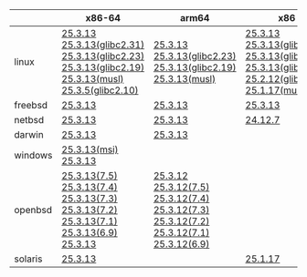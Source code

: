 ||x86-64|arm64|x86|ppc64le|armv7|armel|
| --- | --- | --- | --- | --- | --- | --- |
|linux|[25.3.13](https://github.com/roswell/sbcl_head/releases/download/25.3.13/sbcl-25.3.13-x86-64-linux-binary.tar.bz2)<br />[25.3.13(glibc2.31)](https://github.com/roswell/sbcl_head/releases/download/25.3.13/sbcl-25.3.13-x86-64-linux-glibc2.31-binary.tar.bz2)<br />[25.3.13(glibc2.23)](https://github.com/roswell/sbcl_head/releases/download/25.3.13/sbcl-25.3.13-x86-64-linux-glibc2.23-binary.tar.bz2)<br />[25.3.13(glibc2.19)](https://github.com/roswell/sbcl_head/releases/download/25.3.13/sbcl-25.3.13-x86-64-linux-glibc2.19-binary.tar.bz2)<br />[25.3.13(musl)](https://github.com/roswell/sbcl_head/releases/download/25.3.13/sbcl-25.3.13-x86-64-linux-musl-binary.tar.bz2)<br />[25.3.5(glibc2.10)](https://github.com/roswell/sbcl_head/releases/download/25.3.5/sbcl-25.3.5-x86-64-linux-glibc2.10-binary.tar.bz2)<br />|[25.3.13](https://github.com/roswell/sbcl_head/releases/download/25.3.13/sbcl-25.3.13-arm64-linux-binary.tar.bz2)<br />[25.3.13(glibc2.23)](https://github.com/roswell/sbcl_head/releases/download/25.3.13/sbcl-25.3.13-arm64-linux-glibc2.23-binary.tar.bz2)<br />[25.3.13(glibc2.19)](https://github.com/roswell/sbcl_head/releases/download/25.3.13/sbcl-25.3.13-arm64-linux-glibc2.19-binary.tar.bz2)<br />[25.3.13(musl)](https://github.com/roswell/sbcl_head/releases/download/25.3.13/sbcl-25.3.13-arm64-linux-musl-binary.tar.bz2)<br />|[25.3.13](https://github.com/roswell/sbcl_head/releases/download/25.3.13/sbcl-25.3.13-x86-linux-binary.tar.bz2)<br />[25.3.13(glibc2.31)](https://github.com/roswell/sbcl_head/releases/download/25.3.13/sbcl-25.3.13-x86-linux-glibc2.31-binary.tar.bz2)<br />[25.3.13(glibc2.23)](https://github.com/roswell/sbcl_head/releases/download/25.3.13/sbcl-25.3.13-x86-linux-glibc2.23-binary.tar.bz2)<br />[25.3.13(glibc2.19)](https://github.com/roswell/sbcl_head/releases/download/25.3.13/sbcl-25.3.13-x86-linux-glibc2.19-binary.tar.bz2)<br />[25.2.12(glibc2.10)](https://github.com/roswell/sbcl_head/releases/download/25.2.12/sbcl-25.2.12-x86-linux-glibc2.10-binary.tar.bz2)<br />[25.1.17(musl)](https://github.com/roswell/sbcl_head/releases/download/25.1.17/sbcl-25.1.17-x86-linux-musl-binary.tar.bz2)<br />|[25.3.11](https://github.com/roswell/sbcl_head/releases/download/25.3.11/sbcl-25.3.11-ppc64le-linux-binary.tar.bz2)<br />[25.3.11(glibc2.23)](https://github.com/roswell/sbcl_head/releases/download/25.3.11/sbcl-25.3.11-ppc64le-linux-glibc2.23-binary.tar.bz2)<br />[25.3.11(glibc2.19)](https://github.com/roswell/sbcl_head/releases/download/25.3.11/sbcl-25.3.11-ppc64le-linux-glibc2.19-binary.tar.bz2)<br />|[25.3.12](https://github.com/roswell/sbcl_head/releases/download/25.3.12/sbcl-25.3.12-armv7-linux-binary.tar.bz2)<br />|[25.1.17](https://github.com/roswell/sbcl_head/releases/download/25.1.17/sbcl-25.1.17-armel-linux-binary.tar.bz2)<br />|
|freebsd|[25.3.13](https://github.com/roswell/sbcl_head/releases/download/25.3.13/sbcl-25.3.13-x86-64-freebsd-binary.tar.bz2)<br />|[25.3.13](https://github.com/roswell/sbcl_head/releases/download/25.3.13/sbcl-25.3.13-arm64-freebsd-binary.tar.bz2)<br />|[25.3.13](https://github.com/roswell/sbcl_head/releases/download/25.3.13/sbcl-25.3.13-x86-freebsd-binary.tar.bz2)<br />||||
|netbsd|[25.3.13](https://github.com/roswell/sbcl_head/releases/download/25.3.13/sbcl-25.3.13-x86-64-netbsd-binary.tar.bz2)<br />|[25.3.13](https://github.com/roswell/sbcl_head/releases/download/25.3.13/sbcl-25.3.13-arm64-netbsd-binary.tar.bz2)<br />|[24.12.7](https://github.com/roswell/sbcl_head/releases/download/24.12.7/sbcl-24.12.7-x86-netbsd-binary.tar.bz2)<br />||||
|darwin|[25.3.13](https://github.com/roswell/sbcl_head/releases/download/25.3.13/sbcl-25.3.13-x86-64-darwin-binary.tar.bz2)<br />|[25.3.13](https://github.com/roswell/sbcl_head/releases/download/25.3.13/sbcl-25.3.13-arm64-darwin-binary.tar.bz2)<br />|||||
|windows|[25.3.13(msi)](https://github.com/roswell/sbcl_head/releases/download/25.3.13/sbcl-25.3.13-x86-64-windows-binary.msi)<br />[25.3.13](https://github.com/roswell/sbcl_head/releases/download/25.3.13/sbcl-25.3.13-x86-64-windows-binary.tar.bz2)<br />||||||
|openbsd|[25.3.13(7.5)](https://github.com/roswell/sbcl_head/releases/download/25.3.13/sbcl-25.3.13-x86-64-openbsd-7.5-binary.tar.bz2)<br />[25.3.13(7.4)](https://github.com/roswell/sbcl_head/releases/download/25.3.13/sbcl-25.3.13-x86-64-openbsd-7.4-binary.tar.bz2)<br />[25.3.13(7.3)](https://github.com/roswell/sbcl_head/releases/download/25.3.13/sbcl-25.3.13-x86-64-openbsd-7.3-binary.tar.bz2)<br />[25.3.13(7.2)](https://github.com/roswell/sbcl_head/releases/download/25.3.13/sbcl-25.3.13-x86-64-openbsd-7.2-binary.tar.bz2)<br />[25.3.13(7.1)](https://github.com/roswell/sbcl_head/releases/download/25.3.13/sbcl-25.3.13-x86-64-openbsd-7.1-binary.tar.bz2)<br />[25.3.13(6.9)](https://github.com/roswell/sbcl_head/releases/download/25.3.13/sbcl-25.3.13-x86-64-openbsd-6.9-binary.tar.bz2)<br />[25.3.13](https://github.com/roswell/sbcl_head/releases/download/25.3.13/sbcl-25.3.13-x86-64-openbsd-binary.tar.bz2)<br />|[25.3.12](https://github.com/roswell/sbcl_head/releases/download/25.3.12/sbcl-25.3.12-arm64-openbsd-binary.tar.bz2)<br />[25.3.12(7.5)](https://github.com/roswell/sbcl_head/releases/download/25.3.12/sbcl-25.3.12-arm64-openbsd-7.5-binary.tar.bz2)<br />[25.3.12(7.4)](https://github.com/roswell/sbcl_head/releases/download/25.3.12/sbcl-25.3.12-arm64-openbsd-7.4-binary.tar.bz2)<br />[25.3.12(7.3)](https://github.com/roswell/sbcl_head/releases/download/25.3.12/sbcl-25.3.12-arm64-openbsd-7.3-binary.tar.bz2)<br />[25.3.12(7.2)](https://github.com/roswell/sbcl_head/releases/download/25.3.12/sbcl-25.3.12-arm64-openbsd-7.2-binary.tar.bz2)<br />[25.3.12(7.1)](https://github.com/roswell/sbcl_head/releases/download/25.3.12/sbcl-25.3.12-arm64-openbsd-7.1-binary.tar.bz2)<br />[25.3.12(6.9)](https://github.com/roswell/sbcl_head/releases/download/25.3.12/sbcl-25.3.12-arm64-openbsd-6.9-binary.tar.bz2)<br />|||||
|solaris|[25.3.13](https://github.com/roswell/sbcl_head/releases/download/25.3.13/sbcl-25.3.13-x86-64-solaris-binary.tar.bz2)<br />||[25.1.17](https://github.com/roswell/sbcl_head/releases/download/25.1.17/sbcl-25.1.17-x86-solaris-binary.tar.bz2)<br />||||
